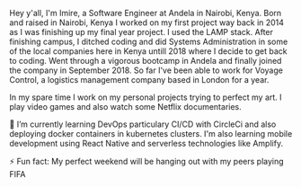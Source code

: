 Hey y'all, I'm Imire, a Software Engineer at Andela in Nairobi, Kenya. Born and raised in Nairobi, Kenya I worked on my first project way back in 2014 as I was finishing up my final year project. I used the LAMP stack. After finishing campus, I ditched coding and did Systems Administration in some of the local companies here in Kenya untill 2018 where I decide to get back to coding. Went through a vigorous bootcamp in Andela and finally joined the company in September 2018. So far I've been able to work for Voyage Control, a logistics management company based in London for a year.

In my spare time I work on my personal projects trying to perfect my art. I play video games and also watch some Netflix documentaries.

🌱 I’m currently learning DevOps particulary CI/CD with CircleCi and also deploying docker containers in kubernetes clusters. I'm also learning mobile development using React Native and serverless technologies like Amplify.

⚡ Fun fact: My perfect weekend will be hanging out with my peers playing FIFA

<!--
**imireallan/imireallan** is a ✨ _special_ ✨ repository because its `README.md` (this file) appears on your GitHub profile.

Here are some ideas to get you started:

- 🔭 I’m currently working on ...
- 🌱 I’m currently learning ...
- 👯 I’m looking to collaborate on ...
- 🤔 I’m looking for help with ...
- 💬 Ask me about ...
- 📫 How to reach me: ...
- 😄 Pronouns: ...
- ⚡ Fun fact: ...
-->
